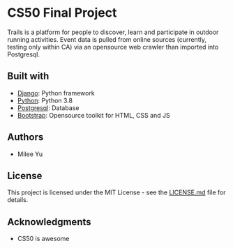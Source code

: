 # CS50 Final Project
Trails is a platform for people to discover, learn and participate in outdoor running activities. Event data is pulled from online sources (currently, testing only within CA) via an opensource web crawler than imported into Postgresql.

## Built with
* [Django](https://docs.djangoproject.com/en/2.2/): Python framework
* [Python](https://www.python.org/): Python 3.8
* [Postgresql](https://www.postgresql.org/): Database
* [Bootstrap](https://getbootstrap.com/): Opensource toolkit for HTML, CSS and JS

## Authors
* Milee Yu

## License
This project is licensed under the MIT License - see the [LICENSE.md](https://gist.github.com/PurpleBooth/LICENSE.md) file for details.

## Acknowledgments
* CS50 is awesome
